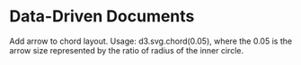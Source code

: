 # Data-Driven Documents
Add arrow to chord layout.
Usage: d3.svg.chord(0.05), where the 0.05 is the arrow size represented by the ratio of radius of the inner circle.
 
